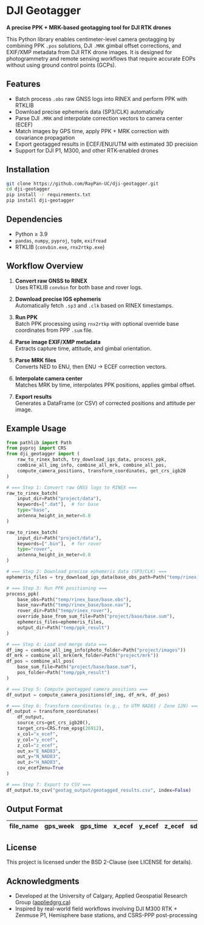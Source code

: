 # DJI Geotagger

**A precise PPK + MRK-based geotagging tool for DJI RTK drones**

This Python library enables centimeter-level camera geotagging by combining PPK `.pos` solutions, DJI `.MRK` gimbal offset corrections, and EXIF/XMP metadata from DJI RTK drone images. It is designed for photogrammetry and remote sensing workflows that require accurate EOPs without using ground control points (GCPs).

## Features

- Batch process `.obs` raw GNSS logs into RINEX and perform PPK with RTKLIB
- Download precise ephemeris data (SP3/CLK) automatically
- Parse DJI `.MRK` and interpolate correction vectors to camera center (ECEF)
- Match images by GPS time, apply PPK + MRK correction with covariance propagation
- Export geotagged results in ECEF/ENU/UTM with estimated 3D precision
- Support for DJI P1, M300, and other RTK-enabled drones

## Installation

```bash
git clone https://github.com/RayPan-UC/dji-geotagger.git
cd dji-geotagger
pip install -r requirements.txt
pip install dji-geotagger
```

## Dependencies

- Python ≥ 3.9
- `pandas`, `numpy`, `pyproj`, `tqdm`, `exifread`
- RTKLIB (`convbin.exe`, `rnx2rtkp.exe`)

## Workflow Overview

1. **Convert raw GNSS to RINEX**  
   Uses RTKLIB `convbin` for both base and rover logs.

2. **Download precise IGS ephemeris**  
   Automatically fetch `.sp3` and `.clk` based on RINEX timestamps.

3. **Run PPK**  
   Batch PPK processing using `rnx2rtkp` with optional override base coordinates from PPP `.sum` file.

4. **Parse image EXIF/XMP metadata**  
   Extracts capture time, attitude, and gimbal orientation.

5. **Parse MRK files**  
   Converts NED to ENU, then ENU → ECEF correction vectors.

6. **Interpolate camera center**  
   Matches MRK by time, interpolates PPK positions, applies gimbal offset.

7. **Export results**  
   Generates a DataFrame (or CSV) of corrected positions and attitude per image.

## Example Usage

```python
from pathlib import Path
from pyproj import CRS
from dji_geotagger import (
    raw_to_rinex_batch, try_download_igs_data, process_ppk,
    combine_all_img_info, combine_all_mrk, combine_all_pos,
    compute_camera_positions, transform_coordinates, get_crs_igb20
)

# === Step 1: Convert raw GNSS logs to RINEX ===
raw_to_rinex_batch(
    input_dir=Path("project/data"),
    keywords=[".dat"],  # for base
    type="base",
    antenna_height_in_meter=0.0
)

raw_to_rinex_batch(
    input_dir=Path("project/data"),
    keywords=[".bin"],  # for rover
    type="rover",
    antenna_height_in_meter=0.0
)

# === Step 2: Download precise ephemeris data (SP3/CLK) ===
ephemeris_files = try_download_igs_data(base_obs_path=Path("temp/rinex_base/base.obs"))

# === Step 3: Run PPK positioning ===
process_ppk(
    base_obs=Path("temp/rinex_base/base.obs"),
    base_nav=Path("temp/rinex_base/base.nav"),
    rover_dir=Path("temp/rinex_rover"),
    override_base_from_sum_file=Path("project/base/base.sum"),
    ephemeris_files=ephemeris_files,
    output_dir=Path("temp/ppk_result")
)

# === Step 4: Load and merge data ===
df_img = combine_all_img_info(photo_folder=Path("project/images"))
df_mrk = combine_all_mrk(mrk_folder=Path("project/mrk"))
df_pos = combine_all_pos(
    base_sum_file=Path("project/base/base.sum"),
    pos_folder=Path("temp/ppk_result")
)

# === Step 5: Compute geotagged camera positions ===
df_output = compute_camera_positions(df_img, df_mrk, df_pos)

# === Step 6: Transform coordinates (e.g., to UTM NAD83 / Zone 12N) ===
df_output = transform_coordinates(
    df_output,
    source_crs=get_crs_igb20(),
    target_crs=CRS.from_epsg(26912),
    x_col="x_ecef",
    y_col="y_ecef",
    z_col="z_ecef",
    out_x="E_NAD83",
    out_y="N_NAD83",
    out_z="H_NAD83",
    cov_ecef2enu=True
)

# === Step 7: Export to CSV ===
df_output.to_csv("geotag_output/geotagged_results.csv", index=False)
```

## Output Format

| file_name | gps_week | gps_time | x_ecef | y_ecef | z_ecef | sd_x_ecef | sd_y_ecef | sd_z_ecef | yaw | pitch | roll |
|-----------|----------|----------|--------|--------|--------|-----------|-----------|-----------|------|--------|------|

## License

This project is licensed under the BSD 2-Clause (see LICENSE for details).

## Acknowledgments

- Developed at the University of Calgary, Applied Geospatial Research Group ([appliedgrg.ca](https://www.appliedgrg.ca))
- Inspired by real-world field workflows involving DJI M300 RTK + Zenmuse P1, Hemisphere base stations, and CSRS-PPP post-processing